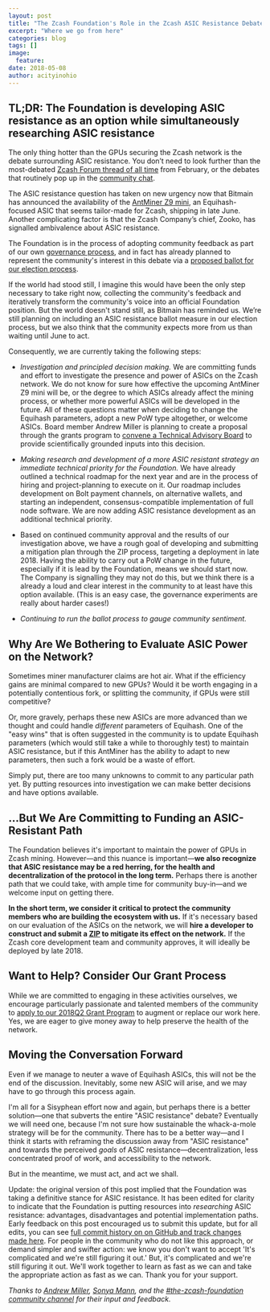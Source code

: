 ```yaml
---
layout: post
title: "The Zcash Foundation's Role in the Zcash ASIC Resistance Debate"
excerpt: "Where we go from here"
categories: blog
tags: []
image:
  feature:
date: 2018-05-08
author: acityinohio
---
```


## TL;DR: The Foundation is developing ASIC resistance as an option while simultaneously researching ASIC resistance

The only thing hotter than the GPUs securing the Zcash network is the debate surrounding ASIC resistance. You don’t need to look further than the most-debated [Zcash Forum thread of all time](https://forum.z.cash/t/let-s-talk-about-asic-mining/27353) from February, or the debates that routinely pop up in the [community chat](https://chat.zcashcommunity.com/).

The ASIC resistance question has taken on new urgency now that Bitmain has announced the availability of the [AntMiner Z9 mini](https://twitter.com/BITMAINtech/status/992034662875779072), an Equihash-focused ASIC that seems tailor-made for Zcash, shipping in late June. Another complicating factor is that the Zcash Company’s chief, Zooko, has signalled ambivalence about ASIC resistance.

The Foundation is in the process of adopting community feedback as part of our own [governance process](https://github.com/ZcashFoundation/Elections), and in fact has already planned to represent the community's interest in this debate via a [proposed ballot for our election process](https://github.com/ZcashFoundation/Elections/pull/1).

If the world had stood still, I imagine this would have been the only step necessary to take right now, collecting the community's feedback and iteratively transform the community's voice into an official Foundation position. But the world doesn't stand still, as Bitmain has reminded us. We’re still planning on including an ASIC resistance ballot measure in our election process, but we also think that the community expects more from us than waiting until June to act.

Consequently, we are currently taking the following steps: 

- _Investigation and principled decision making._ We are committing funds and effort to investigate the presence and power of ASICs on the Zcash network. We do not know for sure how effective the upcoming AntMiner Z9 mini will be, or the degree to which ASICs already affect the mining process, or whether more powerful ASICs will be developed in the future. All of these questions matter when deciding to change the Equihash parameters, adopt a new PoW type altogether, or welcome ASICs. Board member Andrew Miller is planning to create a proposal through the grants program to [convene a Technical Advisory Board](https://freedom-to-tinker.com/2015/05/11/bitcoin-faces-a-crossroads-needs-an-effective-decision-making-process/) to provide scientifically grounded inputs into this decision.

- _Making research and development of a more ASIC resistant strategy an immediate technical priority for the Foundation._ We have already outlined a technical roadmap for the next year and are in the process of hiring and project-planning to execute on it. Our roadmap includes development on Bolt payment channels, on alternative wallets, and starting an independent, consensus-compatible implementation of full node software. We are now adding ASIC resistance development as an additional technical priority.

- Based on continued community approval and the results of our investigation above, we have a rough goal of developing and submitting a mitigation plan through the ZIP process, targeting a deployment in late 2018. Having the ability to carry out a PoW change in the future, especially if it is lead by the Foundation, means we should start now. The Company is signalling they may not do this, but we think there is a already a loud and clear interest in the community to at least have this option available. (This is an easy case, the governance experiments are really about harder cases!)

- _Continuing to run the ballot process to gauge community sentiment._

## Why Are We Bothering to Evaluate ASIC Power on the Network?

Sometimes miner manufacturer claims are hot air. What if the efficiency gains are minimal compared to new GPUs? Would it be worth engaging in a potentially contentious fork, or splitting the community, if GPUs were still competitive?

Or, more gravely, perhaps these new ASICs are more advanced than we thought and could handle _different_ parameters of Equihash. One of the "easy wins" that is often suggested in the community is to update Equihash parameters (which would still take a while to thoroughly test) to maintain ASIC resistance, but if this AntMiner has the ability to adapt to new parameters, then such a fork would be a waste of effort.

Simply put, there are too many unknowns to commit to any particular path yet. By putting resources into investigation we can make better decisions and have options available.

## ...But We Are Committing to Funding an ASIC-Resistant Path

The Foundation believes it's important to maintain the power of GPUs in Zcash mining. However—and this nuance is important—**we also recognize that ASIC resistance may be a red herring, for the health and decentralization of the protocol in the long term.** Perhaps there is another path that we could take, with ample time for community buy-in—and we welcome input on getting there.

**In the short term, we consider it critical to protect the community members who are building the ecosystem with us.** If it's necessary based on our evaluation of the ASICs on the network, we will **hire a developer to construct and submit a [ZIP](https://github.com/zcash/zips) to mitigate its effect on the network.** If the Zcash core development team and community approves, it will ideally be deployed by late 2018.

## Want to Help? Consider Our Grant Process

While we are committed to engaging in these activities ourselves, we encourage particularly passionate and talented members of the community to [apply to our 2018Q2 Grant Program](https://github.com/ZcashFoundation/GrantProposals-2018Q2) to augment or replace our work here. Yes, we are eager to give money away to help preserve the health of the network.

## Moving the Conversation Forward

Even if we manage to neuter a wave of Equihash ASICs, this will not be the end of the discussion. Inevitably, some new ASIC will arise, and we may have to go through this process again.

I'm all for a Sisyphean effort now and again, but perhaps there is a better solution—one that subverts the entire "ASIC resistance" debate? Eventually we will need one, because I'm not sure how sustainable the whack-a-mole strategy will be for the community. There has to be a better way—and I think it starts with reframing the discussion away from "ASIC resistance" and towards the perceived _goals_ of ASIC resistance—decentralization, less concentrated proof of work, and accessibility to the network.

But in the meantime, we must act, and act we shall.

Update: the original version of this post implied that the Foundation was taking a definitive stance for ASIC resistance. It has been edited for clarity to indicate that the Foundation is putting resources into *researching* ASIC resistance: advantages, disadvantages and potential implementation paths. Early feedback on this post encouraged us to submit this update, but for all edits, you can see [full commit history on on GitHub and track changes made here](https://github.com/ZcashFoundation/zcashfoundation.github.io/commits/master). For people in the community who do not like this approach, or demand simpler and swifter action: we know you don't want to accept 'It's complicated and we're still figuring it out.' But, it's complicated and we're still figuring it out. We'll work together to learn as fast as we can and take the appropriate action as fast as we can. Thank you for your support.

_Thanks to [Andrew Miller](https://twitter.com/socrates1024), [Sonya Mann](https://twitter.com/sonyaellenmann), and the [#the-zcash-foundation community channel](https://chat.zcashcommunity.com/channel/the-zcash-foundation) for their input and feedback._
